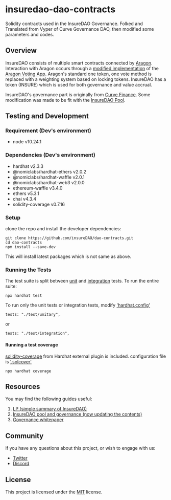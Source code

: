 # insuredao-dao-contracts

Solidity contracts used in the InsureDAO Governance.
Folked and Translated from Vyper of Curve Governance DAO, then modified some parameters and codes.

## Overview

InsureDAO consists of multiple smart contracts connected by [Aragon](https://github.com/aragon/aragonOS). Interaction with Aragon occurs through a [modified implementation](https://github.com/curvefi/curve-aragon-voting) of the [Aragon Voting App](https://github.com/aragon/aragon-apps/tree/master/apps/voting). Aragon's standard one token, one vote method is replaced with a weighting system based on locking tokens. InsureDAO has a token (INSURE) which is used for both governance and value accrual.

InsureDAO's governance part is originally from [Curve Finance](https://github.com/curvefi/curve-dao-contracts). Some modification was made to be fit with the [InsureDAO Pool](https://github.com/insureDAO/pool-contracts).

## Testing and Development

### Requirement (Dev's environment)
- node v10.24.1
### Dependencies (Dev's environment)
- hardhat v2.3.3
- @nomiclabs/hardhat-ethers v2.0.2
- @nomiclabs/hardhat-waffle v2.0.1
- @nomiclabs/hardhat-web3 v2.0.0
- ethereum-waffle v3.4.0
- ethers v5.3.1
- chai v4.3.4
- solidity-coverage v0.7.16

### Setup
clone the repo and install the developer dependencies:

```
git clone https://github.com/insureDAO/dao-contracts.git
cd dao-contracts
npm install --save-dev
```
This will install latest packages which is not same as above.

### Running the Tests
The test suite is split between [unit](test/unitary) and [integration](test/integration) tests. To run the entire suite:

```
npx hardhat test
```

To run only the unit tests or integration tests, modify ['hardhat.config'](hardhat.config.js)
```
tests: "./test/unitary",
```
or
```
tests: "./test/integration",
```

#### Running a test coverage
[solidity-coverage](https://hardhat.org/plugins/solidity-coverage.html) from Hardhat external plugin is included.
configuration file is ['.solcover'](.solcover.js)
```
npx hardhat coverage
```

## Resources

You may find the following guides useful: 
1. [LP (simple summary of InsureDAO)](https://insuredao.fi/)
2. [InsureDAO pool and governance (now updating the contents)](https://app.gitbook.com/@insuredao/s/insuredao/)
3. [Governance whitepaper](https://docs.google.com/document/d/1KH1pLwgLSWC_EJ7rmktIzDIG0ldOOnRCUhg14C0n4kc/edit?usp=sharing)


## Community

If you have any questions about this project, or wish to engage with us:

- [Twitter](https://twitter.com/insuredao)
- [Discord](https://discord.gg/)


## License

This project is licensed under the [MIT](LICENSE) license.








